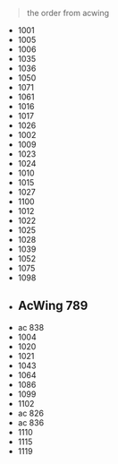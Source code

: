 > the order from acwing

- 1001
- 1005
- 1006
- 1035
- 1036
- 1050
- 1071
- 1061
- 1016
- 1017
- 1026
- 1002
- 1009
- 1023
- 1024
- 1010
- 1015
- 1027
- 1100
- 1012
- 1022
- 1025
- 1028
- 1039
- 1052
- 1075
- 1098
- ## AcWing 789
- ac 838
- 1004
- 1020
- 1021
- 1043
- 1064
- 1086
- 1099
- 1102
- ac 826
- ac 836
- 1110
- 1115
- 1119
